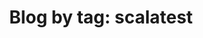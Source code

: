 ---
layout: blog_by_tag
title: 'Blog by tag: scalatest'
tag: scalatest
permalink: /tag/scalatest/
---